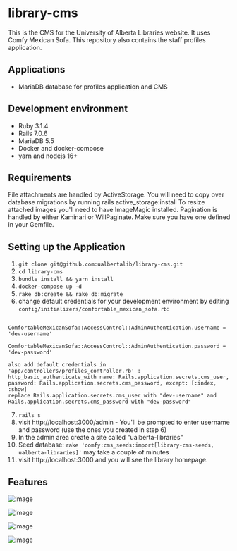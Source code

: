 # library-cms

This is the CMS for the University of Alberta Libraries website. It uses Comfy Mexican Sofa. This repository also contains the staff profiles application.

## Applications 

+ MariaDB database for profiles application and CMS

## Development environment

+ Ruby 3.1.4
+ Rails 7.0.6
+ MariaDB 5.5
+ Docker and docker-compose
+ yarn and nodejs 16+

## Requirements

File attachments are handled by ActiveStorage. You will need to copy over database migrations by running rails active_storage:install
To resize attached images you'll need to have ImageMagic installed.
Pagination is handled by either Kaminari or WillPaginate. Make sure you have one defined in your Gemfile.

## Setting up the Application

1. `git clone git@github.com:ualbertalib/library-cms.git`
2. `cd library-cms`
3. `bundle install && yarn install`
4. `docker-compose up -d`
5. `rake db:create && rake db:migrate`
6. change default credentials for your development environment by editing `config/initializers/comfortable_mexican_sofa.rb`:
```
    ComfortableMexicanSofa::AccessControl::AdminAuthentication.username = 'dev-username'
    ComfortableMexicanSofa::AccessControl::AdminAuthentication.password = 'dev-password'
```
    also add default credentials in 'app/controllers/profiles_controller.rb' :
    http_basic_authenticate_with name: Rails.application.secrets.cms_user, password: Rails.application.secrets.cms_password, except: [:index, :show]
    replace Rails.application.secrets.cms_user with "dev-username" and Rails.application.secrets.cms_password with "dev-password"
    
7. `rails s`
8. visit http://localhost:3000/admin - You'll be prompted to enter username and password (use the ones you created in step 6)
9. In the admin area create a site called "ualberta-libraries"
10. Seed database: `rake 'comfy:cms_seeds:import[library-cms-seeds, ualberta-libraries]'` may take a couple of minutes
11. visit http://localhost:3000 and you will see the library homepage. 

## Features

![image](https://user-images.githubusercontent.com/1220762/173146961-b8430fca-4d41-4c8c-a413-8bd0ac6cc929.png)

![image](https://user-images.githubusercontent.com/1220762/173147029-3d5f952c-5bae-415e-a9ee-29dc8fc656a8.png)

![image](https://user-images.githubusercontent.com/1220762/173147203-eb68a6f7-73c4-4a5d-ab57-95169d3d0f16.png)

![image](https://user-images.githubusercontent.com/1220762/173147294-715b940e-66dd-4c40-b874-cf4051ba0169.png)







